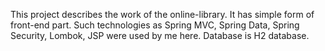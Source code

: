 This project describes the work of the online-library. It has simple form of front-end part. Such technologies as Spring MVC, Spring Data, Spring Security, Lombok, JSP were used by me here. Database is H2 database.
